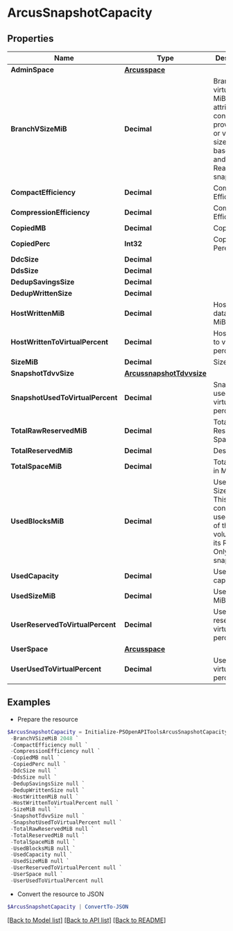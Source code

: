# ArcusSnapshotCapacity
## Properties

Name | Type | Description | Notes
------------ | ------------- | ------------- | -------------
**AdminSpace** | [**Arcusspace**](Arcusspace.md) |  | [optional] 
**BranchVSizeMiB** | **Decimal** | Branch virtual size in MiB. This attribute contains the provisioned or virtual size of the base volume and its Read-Only snapshots. | [optional] 
**CompactEfficiency** | **Decimal** | Compact Efficiency | [optional] 
**CompressionEfficiency** | **Decimal** | Compression Efficiency | [optional] 
**CopiedMB** | **Decimal** | Copied MB | [optional] 
**CopiedPerc** | **Int32** | Copied Perecentage | [optional] 
**DdcSize** | **Decimal** |  | [optional] 
**DdsSize** | **Decimal** |  | [optional] 
**DedupSavingsSize** | **Decimal** |  | [optional] 
**DedupWrittenSize** | **Decimal** |  | [optional] 
**HostWrittenMiB** | **Decimal** | Host written data size in MiB. | [optional] 
**HostWrittenToVirtualPercent** | **Decimal** | Host written to virtual percent | [optional] 
**SizeMiB** | **Decimal** | Size in MiB | [optional] 
**SnapshotTdvvSize** | [**ArcussnapshotTdvvsize**](ArcussnapshotTdvvsize.md) |  | [optional] 
**SnapshotUsedToVirtualPercent** | **Decimal** | Snapshot used to virtual percent | [optional] 
**TotalRawReservedMiB** | **Decimal** | Total Raw Reserved Space in MiB | [optional] 
**TotalReservedMiB** | **Decimal** | Description | [optional] 
**TotalSpaceMiB** | **Decimal** | Total Space in MiB | [optional] 
**UsedBlocksMiB** | **Decimal** | Used Blocks Size in MiB. This attribute contains the used space of the base volume and its Read-Only snapshots. | [optional] 
**UsedCapacity** | **Decimal** | Used volume capacity. | [optional] 
**UsedSizeMiB** | **Decimal** | Used Size in MiB | [optional] 
**UserReservedToVirtualPercent** | **Decimal** | User reseved to virtual percent | [optional] 
**UserSpace** | [**Arcusspace**](Arcusspace.md) |  | [optional] 
**UserUsedToVirtualPercent** | **Decimal** | User used to virtual percent | [optional] 

## Examples

- Prepare the resource
```powershell
$ArcusSnapshotCapacity = Initialize-PSOpenAPIToolsArcusSnapshotCapacity  -AdminSpace null `
 -BranchVSizeMiB 2048 `
 -CompactEfficiency null `
 -CompressionEfficiency null `
 -CopiedMB null `
 -CopiedPerc null `
 -DdcSize null `
 -DdsSize null `
 -DedupSavingsSize null `
 -DedupWrittenSize null `
 -HostWrittenMiB null `
 -HostWrittenToVirtualPercent null `
 -SizeMiB null `
 -SnapshotTdvvSize null `
 -SnapshotUsedToVirtualPercent null `
 -TotalRawReservedMiB null `
 -TotalReservedMiB null `
 -TotalSpaceMiB null `
 -UsedBlocksMiB null `
 -UsedCapacity null `
 -UsedSizeMiB null `
 -UserReservedToVirtualPercent null `
 -UserSpace null `
 -UserUsedToVirtualPercent null
```

- Convert the resource to JSON
```powershell
$ArcusSnapshotCapacity | ConvertTo-JSON
```

[[Back to Model list]](../README.md#documentation-for-models) [[Back to API list]](../README.md#documentation-for-api-endpoints) [[Back to README]](../README.md)

